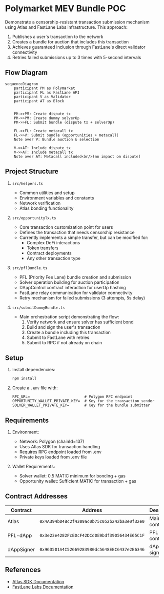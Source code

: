 # Polymarket MEV Bundle POC

Demonstrate a censorship-resistant transaction submission mechanism using Atlas and FastLane Labs infrastructure. This approach:
1. Publishes a user's transaction to the network
2. Creates a bundle for auction that includes this transaction
3. Achieves guaranteed inclusion through FastLane's direct validator connectivity
4. Retries failed submissions up to 3 times with 5-second intervals

## Flow Diagram

```mermaid
sequenceDiagram
    participant PM as Polymarket
    participant FL as FastLane API
    participant V as Validator
    participant AT as Block


    PM->>PM: Create dispute tx
    PM->>PM: Create dummy solverOp
    PM->>FL: Submit bundle (dispute tx + solverOp)
    
    FL->>FL: Create metacall tx
    FL->>V: Submit bundle (opportunities + metacall)
    Note over V: Bundle auction & selection
    
    V->>AT: Include dispute tx
    V->>AT: Include metacall tx
    Note over AT: Metacall included<br/>(no impact on dispute)
```

## Project Structure

1. `src/helpers.ts`
   - Common utilities and setup
   - Environment variables and constants
   - Network verification
   - Atlas bonding functionality

2. `src/opportunityTx.ts`
   - Core transaction customization point for users
   - Defines the transaction that needs censorship resistance
   - Currently implements a simple transfer, but can be modified for:
     * Complex DeFi interactions
     * Token transfers
     * Contract deployments
     * Any other transaction type

3. `src/pflBundle.ts`
   - PFL (Priority Fee Lane) bundle creation and submission
   - Solver operation building for auction participation
   - DAppControl contract interaction for userOp hashing
   - FastLane relay communication for validator connectivity
   - Retry mechanism for failed submissions (3 attempts, 5s delay)

4. `src/submitDummyBundle.ts`
   - Main orchestration script demonstrating the flow:
     1. Verify network and ensure solver has sufficient bond
     2. Build and sign the user's transaction
     3. Create a bundle including this transaction
     4. Submit to FastLane with retries
     5. Submit to RPC if not already on chain

## Setup

1. Install dependencies:
   ```bash
   npm install
   ```

2. Create a `.env` file with:
   ```
   RPC_URL=                         # Polygon RPC endpoint
   OPPORTUNITY_WALLET_PRIVATE_KEY=  # Key for the transaction sender
   SOLVER_WALLET_PRIVATE_KEY=       # Key for the bundle submitter
   ```

## Requirements

1. Environment:
   - Network: Polygon (chainId=137)
   - Uses Atlas SDK for transaction handling
   - Requires RPC endpoint loaded from .env
   - Private keys loaded from .env file

2. Wallet Requirements:
   - Solver wallet: 0.5 MATIC minimum for bonding + gas
   - Opportunity wallet: Sufficient MATIC for transaction + gas

## Contract Addresses

| Contract | Address | Description |
|----------|---------|-------------|
| Atlas | `0x4A394bD4Bc2f4309ac0b75c052b242ba3e0f32e0` | Main Atlas contract |
| PFL-dApp | `0x3e23e4282FcE0cF42DCd0E9bdf39056434E65C1F` | PFL dApp contract |
| dAppSigner | `0x96D501A4C52669283980dc5648EEC6437e2E6346` | dApp signer |

## References

- [Atlas SDK Documentation](https://fastlane-labs.gitbook.io/polygon-fastlane/searcher-guides/atlas-sdks)
- [FastLane Labs Documentation](https://fastlane-labs.gitbook.io/polygon-fastlane) 